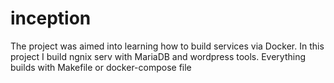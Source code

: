 # inception
The project was aimed into learning how to build services via Docker.
In this project I build ngnix serv with MariaDB and wordpress tools. Everything builds with Makefile or docker-compose file
